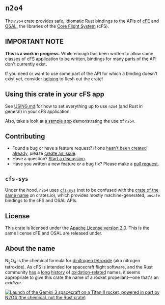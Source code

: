 # `n2o4`

The `n2o4` crate provides safe, idiomatic Rust bindings
to the APIs of [cFE] and [OSAL],
the libraries of the [Core Flight System] (cFS).

## IMPORTANT NOTE

**This is a work in progress.**
While enough has been written to allow some classes of cFS application to be written,
bindings for many parts of the API don't currently exist.

If you need or want to use some part of the API for which a binding doesn't exist yet,
consider [helping](#contrib) to flesh out the crate!

## Using this crate in your cFS app

See [USING.md](USING.md) for how to set everything up to
use `n2o4` (and Rust in general) in your cFS application.

Also, take a look at [a sample app] demonstrating the use of `n2o4`.

## <span id="contrib" />Contributing

* Found a bug or have a feature request?
  If one [hasn't been created already], please [create an issue].
* Have a question? [Start a discussion].
* Have you written a new feature or a bug fix?
  Please make a [pull request].

## `cfs-sys`

Under the hood, `n2o4` uses [`cfs-sys`](cfs-sys)
(not to be confused with the [crate of the same name] on crates.io),
which provides mostly machine-generated, `unsafe` bindings to the cFS and OSAL APIs.

## License

This crate is licensed under the [Apache License version 2.0](LICENSE).
This is the same license cFE and OSAL are released under.

## About the name

N<sub>2</sub>O<sub>4</sub> is the chemical formula for [dinitrogen tetroxide] (aka nitrogen tetroxide).
As cFS is intended for spacecraft flight software,
and the Rust community
[has](https://www.redox-os.org/)
a [long](https://github.com/pyo3/pyo3)
[history](https://rustacean.net/)
of [oxidation-related](https://wiki.mozilla.org/Oxidation)
names,
it seems appropriate to give this crate the name of a rocket propellant&mdash;one that's an _oxidizer_.

[![Launch of the Gemini 3 spacecraft on a Titan II rocket, powered in part by N2O4 (the chemical, not the Rust crate)](https://upload.wikimedia.org/wikipedia/commons/thumb/f/fd/Gemini_3.jpg/206px-Gemini_3.jpg)](https://commons.wikimedia.org/wiki/File:Gemini_3.jpg)

[cFE]: https://github.com/nasa/cFE
[OSAL]: https://github.com/nasa/osal
[Core Flight System]: https://cfs.gsfc.nasa.gov/
[a sample app]: https://github.com/BlackCAT-CubeSat/rust_sample_app
[hasn't been created already]: https://github.com/BlackCAT-CubeSat/n2o4/issues
[create an issue]: https://github.com/BlackCAT-CubeSat/n2o4/issues/new
[Start a discussion]: https://github.com/BlackCAT-CubeSat/n2o4/discussions
[pull request]: https://github.com/BlackCAT-CubeSat/n2o4/pulls
[crate of the same name]: https://crates.io/crates/cfs-sys
[dinitrogen tetroxide]: https://en.wikipedia.org/wiki/Dinitrogen_tetroxide

